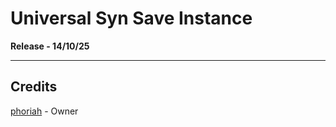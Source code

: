 # Universal Syn Save Instance
**Release - 14/10/25**

---

## Credits
[phoriah](https://github.com/luau/UniversalSynSaveInstance) - Owner
